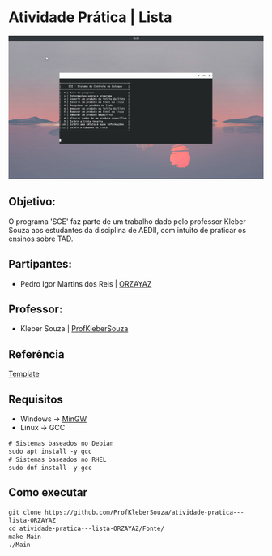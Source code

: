 # Atividade Prática | Lista

![Main](https://raw.githubusercontent.com/ProfKleberSouza/atividade-pratica---lista-ORZAYAZ/main/Imagens/Final.png)

## Objetivo:
 O programa 'SCE' faz parte de um trabalho dado pelo professor Kleber Souza aos estudantes da disciplina de AEDII, com intuito de praticar os ensinos sobre TAD. 
## Partipantes:
 - Pedro Igor Martins dos Reis | [ORZAYAZ](https://github.com/ORZAYAZ)
## Professor:
 - Kleber Souza | [ProfKleberSouza](https://github.com/ProfKleberSouza)

## Referência
[Template](https://github.com/KleberSouza/pratica-lista-template)
## Requisitos
 - Windows → [MinGW](https://sourceforge.net/projects/mingw/)
 - Linux → GCC
 ```
 # Sistemas baseados no Debian
 sudo apt install -y gcc
 # Sistemas baseados no RHEL
 sudo dnf install -y gcc
```
## Como executar
```
git clone https://github.com/ProfKleberSouza/atividade-pratica---lista-ORZAYAZ
cd atividade-pratica---lista-ORZAYAZ/Fonte/
make Main
./Main
```



